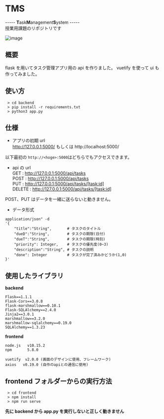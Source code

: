 # TMS

----- **T**ask**M**anagement**S**ystem -----  
授業用課題のリポジトリです

![image](https://user-images.githubusercontent.com/44765362/119964123-d19ada00-bfe3-11eb-9796-d4057f1064ae.png)



## 概要

flask を用いてタスク管理アプリ用の api を作りました。
vuetify を使って ui も作ってみました。

## 使い方

```
 > cd backend
 > pip install -r requirements.txt
 > python3 app.py
```

## 仕様

- アプリの初期 url  
  http://127.0.0.1:5000/
  もしくは
  http://localhost:5000/

以下最初の `http://<hoge>:5000`はどちらでもアクセスできます。

- api の url  
   GET : http://127.0.0.1:5000/api/tasks  
   POST : http://127.0.0.1:5000/api/tasks  
   PUT : http://127.0.0.1:5000/api/tasks/[task:id]  
   DELETE : http://127.0.0.1:5000/api/tasks/[task:id]

POST、PUT はデータを一緒に送らないと動きません。

- データ形式

```
application/json" -d
'{
    "title":"String",       # タスクのタイトル
    "dueD":"String",        # タスクの期限(日付)
    "dueT":"String",        # タスクの期限(時刻)
    "priority": Integer,    # タスクの優先度(0~3)
    "description":"String", # タスクの説明
    "done": Integer         # タスクが完了済みかどうか(1,0)
}'
```

## 使用したライブラリ

**backend**

```
Flask==1.1.1
Flask-Cors==3.0.8
flask-marshmallow==0.10.1
Flask-SQLAlchemy==2.4.0
Jinja2==3.0.1
marshmallow==3.2.0
marshmallow-sqlalchemy==0.19.0
SQLAlchemy==1.3.23
```

**frontend**

```
node.js   v10.15.2
npm       5.8.0
```

```
vuetify  v2.0.0 (画面のデザインに使用、フレームワーク)
axios   v0.19.0 (自作のapiとの通信に使用)
```

## frontend フォルダーからの実行方法

```
 > cd frontend
 > npm install
 > npm run serve
```

**先に backend から app.py を実行しないと正しく動きません**
